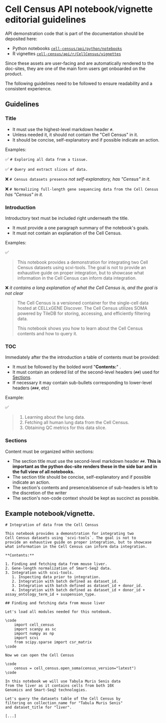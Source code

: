 # Cell Census API notebook/vignette editorial guidelines

API demonstration code that is part of the documentation should be deposited here: 

- Python notebooks [`cell-census/api/python/notebooks`](https://github.com/chanzuckerberg/cell-census/tree/main/api/python/notebooks)
- R vignettes [`cell-census/api/r/CellCensus/vignettes`](https://github.com/chanzuckerberg/cell-census/tree/main/api/r/CellCensus/vignettes)


Since these assets are user-facing and are automatically rendered to the doc-sites, they are one of the main form users get onboarded on the product. 

The following guidelines need to be followed to ensure readability and a consistent experience.

## Guidelines

### Title

* It must use the highest-level markdown header `#`.
* Unless needed it, it should not contain the "Cell Census" in it.
* It should be concise, self-explanatory and if possible indicate an action.

Examples:

:white_check_mark: `# Exploring all data from a tissue.`

:white_check_mark: `# Query and extract slices of data.`

:x: `# Census datasets presence` *not self-explanatory, has "Census" in it.*

:x: `# Normalizing full-length gene sequencing data from the Cell Census` *has "Census" in it.*

### Introduction

Introductory text must be included right underneath the title.

* It must provide a one paragraph summary of the notebook's goals.
* It must not contain an explanation of the Cell Census.

Examples: 

:white_check_mark:

> This notebook provides a demonstration for integrating two Cell Census datasets using scvi-tools. The goal is not to provide an exhaustive guide on proper integration, but to showcase what information in the Cell Census can inform data integration.

:x: *it contains a long explanation of what the Cell Census is, and the goal is not clear*

> The Cell Census is a versioned container for the single-cell data hosted at CELLxGENE Discover. The Cell Census utilizes SOMA powered by TileDB for storing, accessing, and efficiently filtering data.
>
>This notebook shows you how to learn about the Cell Census contents and how to query it.

### TOC 

Immediately after the the introduction a table of contents must be provided:

* It must be followed by the bolded word "**Contents:**" . 
* It must contain an ordered list of the second-level headers (`##`) used for [Sections](#Sections).
* If necessary it may contain sub-bullets corresponding to lower-level headers (`###`, etc)

Example:

:white_check_mark:

> 1. Learning about the lung data.
> 2. Fetching all human lung data from the Cell Census.
> 3. Obtaining QC metrics for this data slice.

### Sections

Content must be organized within sections:

* The section title must use the second-level markdown header `##`. **This is important as the python doc-site renders these in the side bar and in the full view of all notebooks.**
* The section title should be concise, self-explanatory and if possible indicate an action.
* The section's contents and presence/absence of sub-headers is left to the discretion of the writer
* The section's non-code context should be kept as succinct as possible.


## Example notebook/vignette. 

```
# Integration of data from the Cell Census

This notebook provides a demonstration for integrating two 
Cell Census datasets using `scvi-tools`. The goal is not to 
provide an exhaustive guide on proper integration, but to showcase 
what information in the Cell Census can inform data integration.

**Contents:**

1. Finding and fetching data from mouse liver.
2. Gene-length normalization of Smart-Seq2 data.
3. Integration with scvi-tools.
   1. Inspecting data prior to integration.
   2. Integration with batch defined as dataset_id.
   3. Integration with batch defined as dataset_id + donor_id.
   4. Integration with batch defined as dataset_id + donor_id + assay_ontology_term_id + suspension_type.

## Finding and fetching data from mouse liver

Let's load all modules needed for this notebook.

\code
	import cell_census
	import scanpy as sc
	import numpy as np
	import scvi
	from scipy.sparse import csr_matrix
\code 

Now we can open the Cell Census 

\code 
	census = cell_census.open_soma(census_version="latest")
\code

In this notebook we will use Tabula Muris Senis data 
from the liver as it contains cells from both 10X 
Genomics and Smart-Seq2 technologies.

Let's query the datasets table of the Cell Census by 
filtering on collection_name for "Tabula Muris Senis" 
and dataset_title for "liver".

[...]
```
